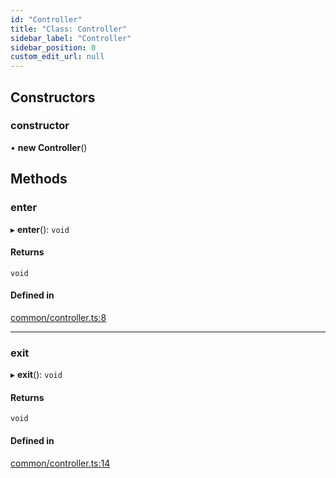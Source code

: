 ```yaml
---
id: "Controller"
title: "Class: Controller"
sidebar_label: "Controller"
sidebar_position: 0
custom_edit_url: null
---
```


## Constructors

### constructor

• **new Controller**()

## Methods

### enter

▸ **enter**(): `void`

#### Returns

`void`

#### Defined in

[common/controller.ts:8](https://github.com/siposdani87/sui-js/blob/3c5600c/src/common/controller.ts#L8)

___

### exit

▸ **exit**(): `void`

#### Returns

`void`

#### Defined in

[common/controller.ts:14](https://github.com/siposdani87/sui-js/blob/3c5600c/src/common/controller.ts#L14)
